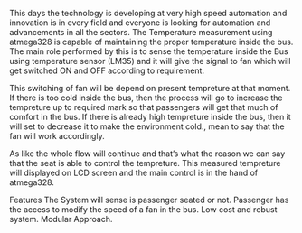 This days the technology is developing at very high speed automation and innovation is in every field and everyone is looking for automation and advancements in all the sectors. The Temperature measurement using atmega328 is capable of maintaining the proper temperature inside the bus. The main role performed by this is to sense the temperature inside the Bus using temperature sensor (LM35) and it will give the signal to fan which will get switched ON and OFF according to requirement.

This switching of fan will be depend on present tempreture at that moment. If there is too cold inside the bus, then the process will go to increase the tempreture up to required mark so that passengers will get that much of comfort in the bus. If there is already high tempreture inside the bus, then it will set to decrease it to make the environment cold., mean to say that the fan will work accordingly.

As like the whole flow will continue and that’s what the reason we can say that the seat is able to control the tempreture. This measured tempreture will displayed on LCD screen and the main control is in the hand of atmega328.

Features
The System will sense is passenger seated or not.
Passenger has the access to modify the speed of a fan in the bus.
Low cost and robust system.
Modular Approach.
